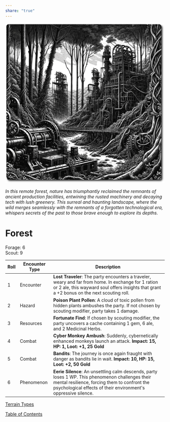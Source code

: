 ```yaml
---
share: "true"
---
```


![forest](./forest.png)    
    
*In this remote forest, nature has triumphantly reclaimed the remnants of ancient production facilities, entwining the rusted machinery and decaying tech with lush greenery. This surreal and haunting landscape, where the wild merges seamlessly with the remnants of a forgotten technological era, whispers secrets of the past to those brave enough to explore its depths.*    
    
# Forest    
    
Forage: 6    
Scout: 9    

| Roll | Encounter Type | Description |    
| ---- | ---- | ---- |    
| 1 | Encounter | **Lost Traveler**: The party encounters a traveler, weary and far from home. In exchange for 1 ration or 2 ale, this wayward soul offers insights that grant a +2 bonus on the next scouting roll. |    
| 2 | Hazard | **Poison Plant Pollen**: A cloud of toxic pollen from hidden plants ambushes the party. If not chosen by scouting modifier, party takes 1 damage. |    
| 3 | Resources | **Fortunate Find**: If chosen by scouting modifier, the party uncovers a cache containing 1 gem, 6 ale, and 2 Medicinal Herbs.  |    
| 4 | Combat | **Cyber Monkey Ambush**: Suddenly, cybernetically enhanced monkeys launch an attack. **Impact: 15, HP: 1, Loot: +1, 25 Gold** |    
| 5 | Combat | **Bandits**: The journey is once again fraught with danger as bandits lie in wait. **Impact: 10, HP: 15, Loot: +2, 50 Gold** |    
| 6 | Phenomenon | **Eerie Silence**: An unsettling calm descends, party loses 1 WP. This phenomenon challenges their mental resilience, forcing them to confront the psychological effects of their environment's oppressive silence. |

[Terrain Types](./Terrain-Types.html)    

[Table of Contents](./Table-of-Contents.html)